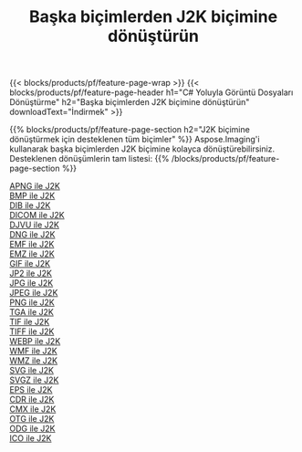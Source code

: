 ﻿---
title: Başka biçimlerden J2K biçimine dönüştürün 
weight: 3920
url: /tr/net/conversion/to/j2k 
lang: tr
langdirlevel: 2
locales: zh-hans,ja,it,ru,de,es,fr,nl,id,lt,pl,pt,vi,tr,ko,zh-hant,ar,hi,th,sv,cs,uk,he
description: Aspose.Imaging'i kullanarak başka biçimlerden J2K biçimine kolayca dönüştürebilirsiniz
---

{{< blocks/products/pf/feature-page-wrap >}}
{{< blocks/products/pf/feature-page-header h1="C# Yoluyla Görüntü Dosyaları Dönüştürme" h2="Başka biçimlerden J2K biçimine dönüştürün" downloadText="İndirmek" >}}


{{% blocks/products/pf/feature-page-section  h2="J2K biçimine dönüştürmek için desteklenen tüm biçimler" %}}
Aspose.Imaging'i kullanarak başka biçimlerden J2K biçimine kolayca dönüştürebilirsiniz.
<br/>
Desteklenen dönüşümlerin tam listesi:
{{% /blocks/products/pf/feature-page-section %}}
<div class="container-fluid productfamilypage bg-gray">
    <div class="convertypes bg-gray agp-content section">
        <div class="container">
		<div class="row other-converters">
		    <div class='col-md-2 other-converter remove-lp remove-rp'><a href="/imaging/tr/net/conversion/apng-to-j2k" >APNG ile J2K</a></div>
<div class='col-md-2 other-converter remove-lp remove-rp'><a href="/imaging/tr/net/conversion/bmp-to-j2k" >BMP ile J2K</a></div>
<div class='col-md-2 other-converter remove-lp remove-rp'><a href="/imaging/tr/net/conversion/dib-to-j2k" >DIB ile J2K</a></div>
<div class='col-md-2 other-converter remove-lp remove-rp'><a href="/imaging/tr/net/conversion/dicom-to-j2k" >DICOM ile J2K</a></div>
<div class='col-md-2 other-converter remove-lp remove-rp'><a href="/imaging/tr/net/conversion/djvu-to-j2k" >DJVU ile J2K</a></div>
<div class='col-md-2 other-converter remove-lp remove-rp'><a href="/imaging/tr/net/conversion/dng-to-j2k" >DNG ile J2K</a></div>
<div class='col-md-2 other-converter remove-lp remove-rp'><a href="/imaging/tr/net/conversion/emf-to-j2k" >EMF ile J2K</a></div>
<div class='col-md-2 other-converter remove-lp remove-rp'><a href="/imaging/tr/net/conversion/emz-to-j2k" >EMZ ile J2K</a></div>
<div class='col-md-2 other-converter remove-lp remove-rp'><a href="/imaging/tr/net/conversion/gif-to-j2k" >GIF ile J2K</a></div>
<div class='col-md-2 other-converter remove-lp remove-rp'><a href="/imaging/tr/net/conversion/jp2-to-j2k" >JP2 ile J2K</a></div>
<div class='col-md-2 other-converter remove-lp remove-rp'><a href="/imaging/tr/net/conversion/jpg-to-j2k" >JPG ile J2K</a></div>
<div class='col-md-2 other-converter remove-lp remove-rp'><a href="/imaging/tr/net/conversion/jpeg-to-j2k" >JPEG ile J2K</a></div>
<div class='col-md-2 other-converter remove-lp remove-rp'><a href="/imaging/tr/net/conversion/png-to-j2k" >PNG ile J2K</a></div>
<div class='col-md-2 other-converter remove-lp remove-rp'><a href="/imaging/tr/net/conversion/tga-to-j2k" >TGA ile J2K</a></div>
<div class='col-md-2 other-converter remove-lp remove-rp'><a href="/imaging/tr/net/conversion/tif-to-j2k" >TIF ile J2K</a></div>
<div class='col-md-2 other-converter remove-lp remove-rp'><a href="/imaging/tr/net/conversion/tiff-to-j2k" >TIFF ile J2K</a></div>
<div class='col-md-2 other-converter remove-lp remove-rp'><a href="/imaging/tr/net/conversion/webp-to-j2k" >WEBP ile J2K</a></div>
<div class='col-md-2 other-converter remove-lp remove-rp'><a href="/imaging/tr/net/conversion/wmf-to-j2k" >WMF ile J2K</a></div>
<div class='col-md-2 other-converter remove-lp remove-rp'><a href="/imaging/tr/net/conversion/wmz-to-j2k" >WMZ ile J2K</a></div>
<div class='col-md-2 other-converter remove-lp remove-rp'><a href="/imaging/tr/net/conversion/svg-to-j2k" >SVG ile J2K</a></div>
<div class='col-md-2 other-converter remove-lp remove-rp'><a href="/imaging/tr/net/conversion/svgz-to-j2k" >SVGZ ile J2K</a></div>
<div class='col-md-2 other-converter remove-lp remove-rp'><a href="/imaging/tr/net/conversion/eps-to-j2k" >EPS ile J2K</a></div>
<div class='col-md-2 other-converter remove-lp remove-rp'><a href="/imaging/tr/net/conversion/cdr-to-j2k" >CDR ile J2K</a></div>
<div class='col-md-2 other-converter remove-lp remove-rp'><a href="/imaging/tr/net/conversion/cmx-to-j2k" >CMX ile J2K</a></div>
<div class='col-md-2 other-converter remove-lp remove-rp'><a href="/imaging/tr/net/conversion/otg-to-j2k" >OTG ile J2K</a></div>
<div class='col-md-2 other-converter remove-lp remove-rp'><a href="/imaging/tr/net/conversion/odg-to-j2k" >ODG ile J2K</a></div>
<div class='col-md-2 other-converter remove-lp remove-rp'><a href="/imaging/tr/net/conversion/ico-to-j2k" >ICO ile J2K</a></div>
                </div>
        </div>
    </div>
</div>
<br/>


